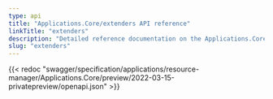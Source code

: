 ```yaml
---
type: api
title: "Applications.Core/extenders API reference"
linkTitle: "extenders"
description: "Detailed reference documentation on the Applications.Core/extenders API"
slug: "extenders"
---
```


{{< redoc "swagger/specification/applications/resource-manager/Applications.Core/preview/2022-03-15-privatepreview/openapi.json" >}}
